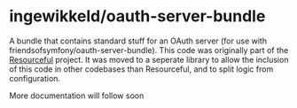 ingewikkeld/oauth-server-bundle
===============================

A bundle that contains standard stuff for an OAuth server (for use with friendsofsymfony/oauth-server-bundle). This code was originally part of the [Resourceful](http://github.com/ingewikkeld/resourceful) project. It was moved
to a seperate library to allow the inclusion of this code in other codebases than Resourceful, and to split logic
from configuration.

More documentation will follow soon